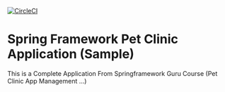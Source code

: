 [![CircleCI](https://circleci.com/gh/drronidz/springframework-petclinic-app-full/tree/main.svg?style=svg)](https://circleci.com/gh/drronidz/springframework-petclinic-app-full/tree/main)

# Spring Framework Pet Clinic Application (Sample)

This is a Complete Application From Springframework Guru Course (Pet Clinic App Management ...)
